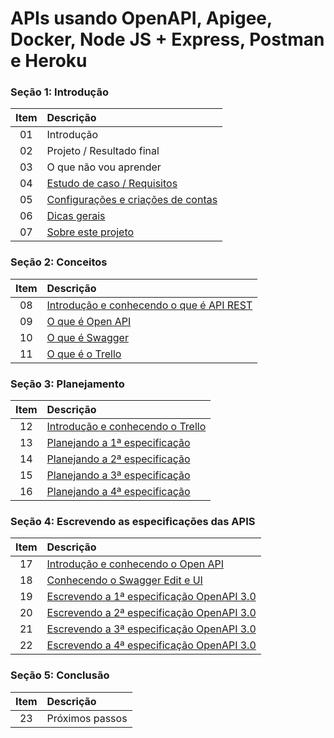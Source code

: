 # APIs usando OpenAPI, Apigee, Docker, Node JS + Express, Postman e Heroku

### Seção 1: Introdução

| Item | Descrição |
| :---: | :--- |
|01|Introdução|
|02|Projeto / Resultado final|
|03|O que não vou aprender|
|04|[Estudo de caso / Requisitos](./doc/requirements.md)|
|05|[Configurações e criações de contas](./doc/services.md)|
|06|[Dicas gerais](./doc/general.md)|
|07|[Sobre este projeto](./doc/about.md)|

### Seção 2: Conceitos

| Item | Descrição |
| :---: | :--- |
|08|[Introdução e conhecendo o que é API REST](./doc/apirest.md)|
|09|[O que é Open API](./doc/openapi.md)|
|10|[O que é Swagger](./doc/swagger.md)|
|11|[O que é o Trello](./doc/trello.md)|

### Seção 3: Planejamento

| Item | Descrição |
| :---: | :--- |
|12|[Introdução e conhecendo o Trello](./doc/trello.md)|
|13|[Planejando a 1ª especificação](./doc/specification1.md)|
|14|[Planejando a 2ª especificação](./doc/specification2.md)|
|15|[Planejando a 3ª especificação](./doc/specification3.md)|
|16|[Planejando a 4ª especificação](./doc/specification4.md)|

### Seção 4: Escrevendo as especificações das APIS

| Item | Descrição |
| :---: | :--- |
|17|[Introdução e conhecendo o Open API](./doc/openapi.md)|
|18|[Conhecendo o Swagger Edit e UI](./doc/swagger.md)|
|19|[Escrevendo a 1ª especificação OpenAPI 3.0](./project-children-progress/especificacao_autenticacao_usuario.yml)|
|20|[Escrevendo a 2ª especificação OpenAPI 3.0](./project-children-progress/especificacao_criacao_conta_usuario.yml)|
|21|[Escrevendo a 3ª especificação OpenAPI 3.0](./project-children-progress/expecificacao_inclusao_dados_crianca.yml)|
|22|[Escrevendo a 4ª especificação OpenAPI 3.0](./project-children-progress/especificacao_relatorio_crescimento.yml)|

### Seção 5: Conclusão

| Item | Descrição |
| :---: | :--- |
|23|Próximos passos|
